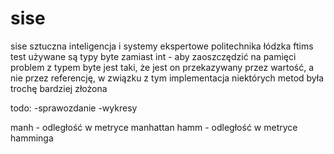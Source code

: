 # sise
sise sztuczna inteligencja i systemy ekspertowe politechnika łódzka ftims
test
używane są typy byte zamiast int - aby zaoszczędzić na pamięci
problem z typem byte jest taki, że jest on przekazywany przez wartość, a nie przez referencję, w związku z tym implementacja niektórych metod była trochę bardziej złożona

todo:
-sprawozdanie
	-wykresy
	

manh - odległość w metryce manhattan
hamm - odległość w metryce hamminga


